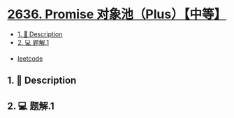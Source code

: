 # [2636. Promise 对象池（Plus）【中等】](https://github.com/Tdahuyou/leetcode/tree/main/2636.%20Promise%20%E5%AF%B9%E8%B1%A1%E6%B1%A0%EF%BC%88Plus%EF%BC%89%E3%80%90%E4%B8%AD%E7%AD%89%E3%80%91)

<!-- region:toc -->
- [1. 📝 Description](#1--description)
- [2. 💻 题解.1](#2--题解1)
<!-- endregion:toc -->
- [leetcode](https://leetcode.cn/problems/promise-pool)


## 1. 📝 Description



## 2. 💻 题解.1

```

```











